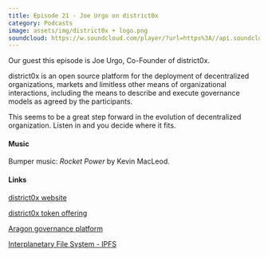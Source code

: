 ```yaml
---
title: Episode 21 - Joe Urgo on district0x
category: Podcasts
image: assets/img/district0x + logo.png
soundcloud: https://w.soundcloud.com/player/?url=https%3A//api.soundcloud.com/tracks/334115059
---
```

Our guest this episode is Joe Urgo, Co-Founder of district0x.

district0x is an open source platform for the deployment of decentralized organizations, markets and limitless other means of organizational interactions, including the means to describe and execute governance models as agreed by the participants. 

This seems to be a great step forward in the evolution of decentralized organization. Listen in and you decide where it fits.


#### Music

Bumper music: *Rocket Power* by Kevin MacLeod.

#### Links

[district0x website](https://district0x.io)

[district0x token offering](https://contribution.district0x.io/) 

[Aragon governance platform](https://aragon.one/)

[Interplanetary File System - IPFS](https://ipfs.io/)
